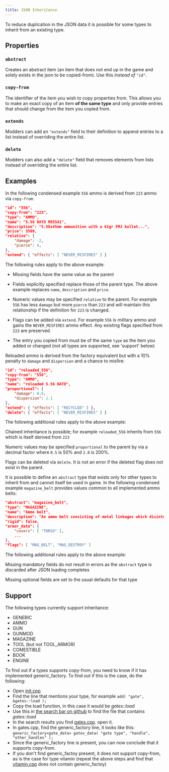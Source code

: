 ```yaml
---
title: JSON Inheritance
---
```


To reduce duplication in the JSON data it is possible for some types to inherit from an existing
type.

## Properties

### `abstract`

Creates an abstract item (an item that does not end up in the game and solely exists in the json to
be copied-from). Use this _instead of_ `"id"`.

### `copy-from`

The identifier of the item you wish to copy properties from. This allows you to make an exact copy
of an item **of the same type** and only provide entries that should change from the item you copied
from.

### `extends`

Modders can add an `"extends"` field to their definition to append entries to a list instead of
overriding the entire list.

### `delete`

Modders can also add a `"delete"` field that removes elements from lists instead of overriding the
entire list.

## Examples

In the following condensed example `556` ammo is derived from `223` ammo via `copy-from`:

```json
"id": "556",
"copy-from": "223",
"type": "AMMO",
"name": "5.56 NATO M855A1",
"description": "5.56x45mm ammunition with a 62gr FMJ bullet...",
"price": 3500,
"relative": {
    "damage": -2,
    "pierce": 4,
},
"extend": { "effects": [ "NEVER_MISFIRES" ] }
```

The following rules apply to the above example:

- Missing fields have the same value as the parent

- Fields explicitly specified replace those of the parent type. The above example replaces `name`,
  `description` and `price`.

- Numeric values may be specified `relative` to the parent. For example `556` has less `damage` but
  more `pierce` than `223` and will maintain this relationship if the definition for `223` is
  changed.

- Flags can be added via `extend`. For example `556` is military ammo and gains the `NEVER_MISFIRES`
  ammo effect. Any existing flags specified from `223` are preserved.

- The entry you copied from must be of the same `type` as the item you added or changed (not all
  types are supported, see 'support' below)

Reloaded ammo is derived from the factory equivalent but with a 10% penalty to `damage` and
`dispersion` and a chance to misfire:

```json
"id": "reloaded_556",
"copy-from": "556",
"type": "AMMO",
"name": "reloaded 5.56 NATO",
"proportional": {
    "damage": 0.9,
    "dispersion": 1.1
},
"extend": { "effects": [ "RECYCLED" ] },
"delete": { "effects": [ "NEVER_MISFIRES" ] }
```

The following additional rules apply to the above example:

Chained inheritance is possible; for example `reloaded_556` inherits from `556` which is itself
derived from `223`

Numeric values may be specified `proportional` to the parent by via a decimal factor where `0.5` is
50% and `2.0` is 200%.

Flags can be deleted via `delete`. It is not an error if the deleted flag does not exist in the
parent.

It is possible to define an `abstract` type that exists only for other types to inherit from and
cannot itself be used in game. In the following condensed example `magazine_belt` provides values
common to all implemented ammo belts:

```json
"abstract": "magazine_belt",
"type": "MAGAZINE",
"name": "Ammo belt",
"description": "An ammo belt consisting of metal linkages which disintegrate upon firing.",
"rigid": false,
"armor_data": {
    "covers": [ "TORSO" ],
    ...
},
"flags": [ "MAG_BELT", "MAG_DESTROY" ]
```

The following additional rules apply to the above example:

Missing mandatory fields do not result in errors as the `abstract` type is discarded after JSON
loading completes

Missing optional fields are set to the usual defaults for that type

## Support

The following types currently support inheritance:

- GENERIC
- AMMO
- GUN
- GUNMOD
- MAGAZINE
- TOOL (but not TOOL_ARMOR)
- COMESTIBLE
- BOOK
- ENGINE

To find out if a types supports copy-from, you need to know if it has implemented generic_factory.
To find out if this is the case, do the following:

- Open [init.cpp](https://github.com/cataclysmbnteam/Cataclysm-BN/tree/main/src/init.cpp)
- Find the line that mentions your type, for example `add( "gate", &gates::load );`
- Copy the load function, in this case it would be _gates::load_
- Use this in
  [the search bar on github](https://github.com/cataclysmbnteam/Cataclysm-BN/search?q=%22gates%3A%3Aload%22&unscoped_q=%22gates%3A%3Aload%22&type=Code)
  to find the file that contains _gates::load_
- In the search results you find
  [gates.cpp](https://github.com/cataclysmbnteam/Cataclysm-BN/tree/main/src/gates.cpp). open it.
- In gates.cpp, find the generic_factory line, it looks like this:
  `generic_factory<gate_data> gates_data( "gate type", "handle", "other_handles" );`
- Since the generic_factory line is present, you can now conclude that it supports copy-from.
- If you don't find generic_factoy present, it does not support copy-from, as is the case for type
  vitamin (repeat the above steps and find that
  [vitamin.cpp](https://github.com/cataclysmbnteam/Cataclysm-BN/tree/main/src/vitamin.cpp) does not
  contain generic_factoy)
